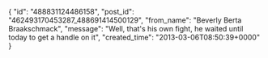  {
   "id": "488831124486158",
   "post_id": "462493170453287_488691414500129",
   "from_name": "Beverly Berta Braakschmack",
   "message": "Well, that's his own fight, he waited until today to get a handle on it",
   "created_time": "2013-03-06T08:50:39+0000"
 }
